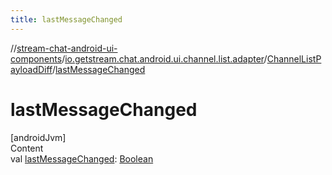 ```yaml
---
title: lastMessageChanged
---
```

//[stream-chat-android-ui-components](../../../index.md)/[io.getstream.chat.android.ui.channel.list.adapter](../index.md)/[ChannelListPayloadDiff](index.md)/[lastMessageChanged](lastMessageChanged.md)



# lastMessageChanged  
[androidJvm]  
Content  
val [lastMessageChanged](lastMessageChanged.md): [Boolean](https://kotlinlang.org/api/latest/jvm/stdlib/kotlin/-boolean/index.html)  



